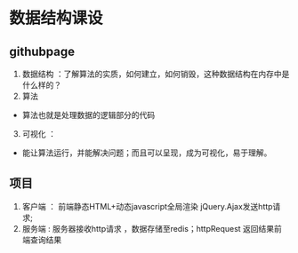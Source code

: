 # 数据结构课设
## githubpage
 1. 数据结构 ：了解算法的实质，如何建立，如何销毁，这种数据结构在内存中是什么样的？
 2. 算法
  - 算法也就是处理数据的逻辑部分的代码
 3. 可视化 ：
  - 能让算法运行，并能解决问题；而且可以呈现，成为可视化，易于理解。 
## 项目
 1. 客户端 ： 前端静态HTML+动态javascript全局渲染 jQuery.Ajax发送http请求;
 2. 服务端 :   服务器接收http请求 ，数据存储至redis；httpRequest 返回结果前端查询结果

